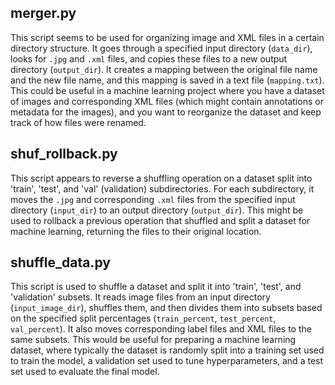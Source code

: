 
## merger.py
This script seems to be used for organizing image and XML files in a certain directory structure. It goes through a specified input directory (`data_dir`), looks for `.jpg` and `.xml` files, and copies these files to a new output directory (`output_dir`). It creates a mapping between the original file name and the new file name, and this mapping is saved in a text file (`mapping.txt`). This could be useful in a machine learning project where you have a dataset of images and corresponding XML files (which might contain annotations or metadata for the images), and you want to reorganize the dataset and keep track of how files were renamed.

## shuf_rollback.py
This script appears to reverse a shuffling operation on a dataset split into 'train', 'test', and 'val' (validation) subdirectories. For each subdirectory, it moves the `.jpg` and corresponding `.xml` files from the specified input directory (`input_dir`) to an output directory (`output_dir`). This might be used to rollback a previous operation that shuffled and split a dataset for machine learning, returning the files to their original location.

## shuffle_data.py
This script is used to shuffle a dataset and split it into 'train', 'test', and 'validation' subsets. It reads image files from an input directory (`input_image_dir`), shuffles them, and then divides them into subsets based on the specified split percentages (`train_percent`, `test_percent`, `val_percent`). It also moves corresponding label files and XML files to the same subsets. This would be useful for preparing a machine learning dataset, where typically the dataset is randomly split into a training set used to train the model, a validation set used to tune hyperparameters, and a test set used to evaluate the final model.
